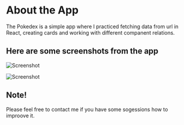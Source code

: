 # About the App

The Pokedex is a simple app where I practiced fetching data from url in React, creating cards and working with different companent relations.

## Here are some screenshots from the app

![Screenshot]()

![Screenshot]()

## Note!

Please feel free to contact me if you have some sogessions how to improove it.
